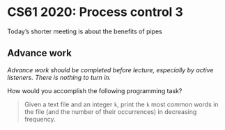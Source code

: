 CS61 2020: Process control 3
============================

Today’s shorter meeting is about the benefits of pipes

Advance work
------------

*Advance work should be completed before lecture, especially by active
listeners. There is nothing to turn in.*

How would you accomplish the following programming task?

> Given a text file and an integer `k`, print the `k` most common
> words in the file (and the number of their occurrences) in
> decreasing frequency.
